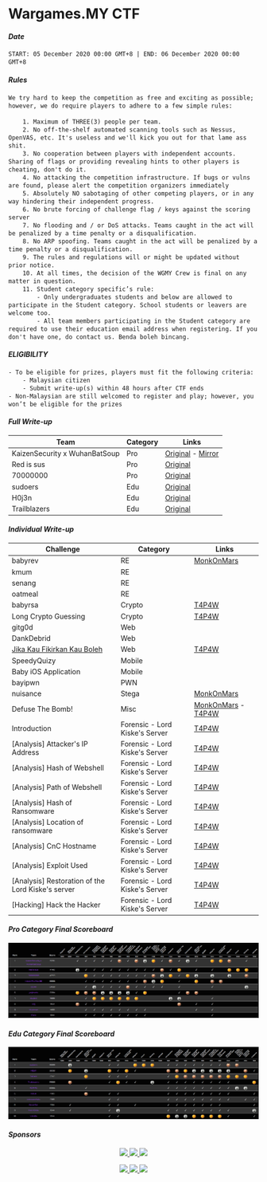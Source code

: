 # Wargames.MY CTF
#### *Date*

```text
START: 05 December 2020 00:00 GMT+8 | END: 06 December 2020 00:00 GMT+8
```

#### *Rules*

```text
We try hard to keep the competition as free and exciting as possible; however, we do require players to adhere to a few simple rules:

    1. Maximum of THREE(3) people per team.
    2. No off-the-shelf automated scanning tools such as Nessus, OpenVAS, etc. It's useless and we'll kick you out for that lame ass shit.
    3. No cooperation between players with independent accounts. Sharing of flags or providing revealing hints to other players is cheating, don't do it.
    4. No attacking the competition infrastructure. If bugs or vulns are found, please alert the competition organizers immediately
    5. Absolutely NO sabotaging of other competing players, or in any way hindering their independent progress.
    6. No brute forcing of challenge flag / keys against the scoring server
    7. No flooding and / or DoS attacks. Teams caught in the act will be penalized by a time penalty or a disqualification.
    8. No ARP spoofing. Teams caught in the act will be penalized by a time penalty or a disqualification.
    9. The rules and regulations will or might be updated without prior notice.
    10. At all times, the decision of the WGMY Crew is final on any matter in question.
    11. Student category specific’s rule:
        - Only undergraduates students and below are allowed to participate in the Student category. School students or leavers are welcome too.
        - All team members participating in the Student category are required to use their education email address when registering. If you don't have one, do contact us. Benda boleh bincang.
```

#### *ELIGIBILITY*

```text
- To be eligible for prizes, players must fit the following criteria:
    - Malaysian citizen
    - Submit write-up(s) within 48 hours after CTF ends
- Non-Malaysian are still welcomed to register and play; however, you won’t be eligible for the prizes
```

#### *Full Write-up*
| Team | Category | Links |
|---------|------|-----|
| KaizenSecurity x WuhanBatSoup | Pro | [Original](https://github.com/kaizensecurity/WGMY2020/blob/main/writeup-kaizensec-wuhanbatsoup.pdf) - [Mirror](writeup/writeup-kaizensec-wuhanbatsoup.pdf) |
| Red is sus | Pro | [Original](writeup/Wargames%20-%20Red%20is%20sus.pdf) |
| 70000000 | Pro | [Original](writeup/WGMY2020Writeup.pdf) |
| sudoers | Edu | [Original](https://amjad50.github.io/en/series/wargames-malaysia-2020-writeups/) |
| H0j3n | Edu | [Original](https://h0j3n.medium.com/writeup-wgmy-2020-ad747944cea3) |
| Trailblazers | Edu | [Original](writeup/Trailblazers.pdf) |

#### *Individual Write-up*

| Challenge | Category | Links |
|---------|-----|-----|
| babyrev| RE |[MonkOnMars](writeup/MonkOnMars/BabyRev_writeup.pdf)| 
| kmum| RE| | 
| senang| RE| | 
| oatmeal| RE| | 
| babyrsa| Crypto|[T4P4W](https://aimandaniel.com/2020/12/06/wargames-my-2020-write-up-cryptography-all/) | 
| Long Crypto Guessing| Crypto|[T4P4W](https://aimandaniel.com/2020/12/06/wargames-my-2020-write-up-cryptography-all/) | 
| gitg0d| Web| | 
| DankDebrid| Web| | 
| [Jika Kau Fikirkan Kau Boleh](source/WEB/Jika%20Kau%20Fikirkan%20Kau%20Boleh) | Web|[T4P4W](https://aimandaniel.com/2020/12/06/wargames-my-2020-write-up-web-jika-kau-fikirkan-kau-boleh/) | 
| SpeedyQuizy| Mobile| | 
| Baby iOS Application| Mobile| | 
| bayipwn| PWN| | 
| nuisance| Stega|[MonkOnMars](writeup/MonkOnMars/Nuisance_writeup.pdf) | 
| Defuse The Bomb!| Misc|[MonkOnMars](writeup/MonkOnMars/DefuseTheBomb_writeup.pdf) - [T4P4W](https://aimandaniel.com/2020/12/06/wargames-my-2020-write-up-misc-defuse-the-bomb/) | 
| Introduction| Forensic - Lord Kiske's Server| [T4P4W](https://aimandaniel.com/2020/12/06/wargames-my-2020-write-up-forensics-all/) | 
| [Analysis] Attacker's IP Address| Forensic - Lord Kiske's Server|[T4P4W](https://aimandaniel.com/2020/12/06/wargames-my-2020-write-up-forensics-all/) | 
| [Analysis] Hash of Webshell| Forensic - Lord Kiske's Server|[T4P4W](https://aimandaniel.com/2020/12/06/wargames-my-2020-write-up-forensics-all/) | 
| [Analysis] Path of Webshell| Forensic - Lord Kiske's Server|[T4P4W](https://aimandaniel.com/2020/12/06/wargames-my-2020-write-up-forensics-all/) | 
| [Analysis] Hash of Ransomware| Forensic - Lord Kiske's Server|[T4P4W](https://aimandaniel.com/2020/12/06/wargames-my-2020-write-up-forensics-all/) | 
| [Analysis] Location of ransomware| Forensic - Lord Kiske's Server|[T4P4W](https://aimandaniel.com/2020/12/06/wargames-my-2020-write-up-forensics-all/) | 
| [Analysis] CnC Hostname| Forensic - Lord Kiske's Server|[T4P4W](https://aimandaniel.com/2020/12/06/wargames-my-2020-write-up-forensics-all/) | 
| [Analysis] Exploit Used| Forensic - Lord Kiske's Server|[T4P4W](https://aimandaniel.com/2020/12/06/wargames-my-2020-write-up-forensics-all/) | 
| [Analysis] Restoration of the Lord Kiske's server| Forensic - Lord Kiske's Server|[T4P4W](https://aimandaniel.com/2020/12/06/wargames-my-2020-write-up-forensics-all/) | 
| [Hacking] Hack the Hacker| Forensic - Lord Kiske's Server|[T4P4W](https://aimandaniel.com/2020/12/06/wargames-my-2020-write-up-forensics-all/) | 


#### *Pro Category Final Scoreboard*

![image](pro.png)

#### *Edu Category Final Scoreboard*

![image](edu.png)

#### *Sponsors*
<p align="center">
<a href="https://hitb.org/">
    <image src="logo/hitb.png" height="80">
</a>
<a href="https://www.linkedin.com/company/syntx-my/about/">
    <image src="logo/syntx.png" height="80">
</a>
<a href="https://smartcaliph.co/">
    <image src="logo/smartcaliph.png" height="80">
</a>
</p>
<p align="center">
<a href="https://www.facebook.com/askpentest/">
    <image src="logo/ask.png" height="80">
</a>
<a href="https://exploitable.host/">
    <image src="logo/exploitablehost_w.png" height="80">
</a>
<a href="https://nanosec.asia/">
    <image src="logo/nanosec_b.png" height="80">
</a>
</p>
